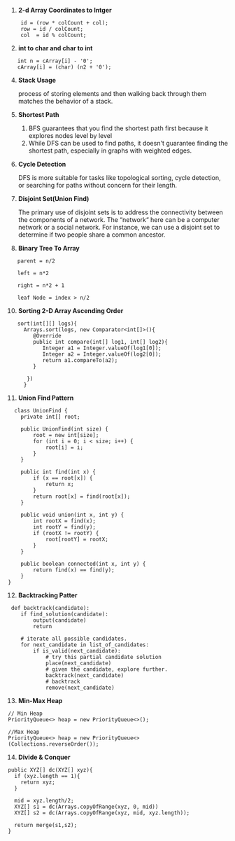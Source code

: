  1. **2-d Array Coordinates to Intger**

```
    id = (row * colCount + col); 
    row = id / colCount;
    col  = id % colCount;
```


2. **int to char and char to int**

```
   int n = cArray[i] - '0';
   cArray[i] = (char) (n2 + '0');
```

4. **Stack Usage**

   process of storing elements and then walking back through them matches the behavior of a stack.


5. **Shortest Path**

   1. BFS guarantees that you find the shortest path first because it explores nodes level by level
   2. While DFS can be used to find paths, it doesn't guarantee finding the shortest path, especially in graphs with weighted edges.


6. **Cycle Detection**
   
   DFS is more suitable for tasks like topological sorting, cycle detection, or searching for paths without concern for their length.

7. **Disjoint Set(Union Find)**
   
   The primary use of disjoint sets is to address the connectivity between the components of a network. The “network“ here can be a computer network or a social network. For instance, we can use a disjoint set to determine if two people share a common ancestor.

8. **Binary Tree To Array**

```
   parent = n/2
   
   left = n*2
   
   right = n*2 + 1

   leaf Node = index > n/2
```

10. **Sorting 2-D Array Ascending Order**
    
```    
   sort(int[][] logs){
     Arrays.sort(logs, new Comparator<int[]>(){
        @Override
        public int compare(int[] log1, int[] log2){
           Integer a1 = Integer.valueOf(log1[0]);
           Integer a2 = Integer.valueOf(log2[0]);
           return a1.compareTo(a2);
        }
        
      })
     }
   ```

11. **Union Find Pattern**

```
  class UnionFind {
    private int[] root;

    public UnionFind(int size) {
        root = new int[size];
        for (int i = 0; i < size; i++) {
            root[i] = i;
        }
    }

    public int find(int x) {
        if (x == root[x]) {
            return x;
        }
        return root[x] = find(root[x]);
    }

    public void union(int x, int y) {
        int rootX = find(x);
        int rootY = find(y);
        if (rootX != rootY) {
            root[rootY] = rootX;
        }
    }

    public boolean connected(int x, int y) {
        return find(x) == find(y);
    }
}
```

12. **Backtracking Patter**

```
 def backtrack(candidate):
    if find_solution(candidate):
        output(candidate)
        return
    
    # iterate all possible candidates.
    for next_candidate in list_of_candidates:
        if is_valid(next_candidate):
            # try this partial candidate solution
            place(next_candidate)
            # given the candidate, explore further.
            backtrack(next_candidate)
            # backtrack
            remove(next_candidate)
```

13. **Min-Max Heap**

```
// Min Heap
PriorityQueue<> heap = new PriorityQueue<>();

//Max Heap
PriorityQueue<> heap = new PriorityQueue<>(Collections.reverseOrder());
```   

14. **Divide & Conquer**
```
public XYZ[] dc(XYZ[] xyz){
  if (xyz.length == 1){
    return xyz;
  }

  mid = xyz.length/2;
  XYZ[] s1 = dc(Arrays.copyOfRange(xyz, 0, mid))
  XYZ[] s2 = dc(Arrays.copyOfRange(xyz, mid, xyz.length));

  return merge(s1,s2);
}
```
   

